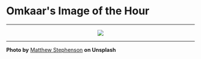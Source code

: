 # Omkaar's Image of the Hour

---

<div align="center">

<a href="https://unsplash.com/photos/busy-street-scene-with-tall-buildings-in-a-city-OxYsp-e9aVk">
  <img src="https://images.unsplash.com/photo-1746105523293-1954154b6ccc?crop=entropy&cs=tinysrgb&fit=max&fm=jpg&ixid=M3w3NjA2Nzh8MHwxfHJhbmRvbXx8fHx8fHx8fDE3NDk5NzA4MDB8&ixlib=rb-4.1.0&q=80&w=1080" style="max-width:100%; height:auto;">
</a>



</div>

---

**Photo by** [Matthew Stephenson](https://unsplash.com/@matthewryanstephenson) **on Unsplash**
